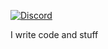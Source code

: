 [![Discord](https://discord.com/api/guilds/830198696204566607/widget.png)](https://dinty1.github.io/plugins-discord)

I write code and stuff
